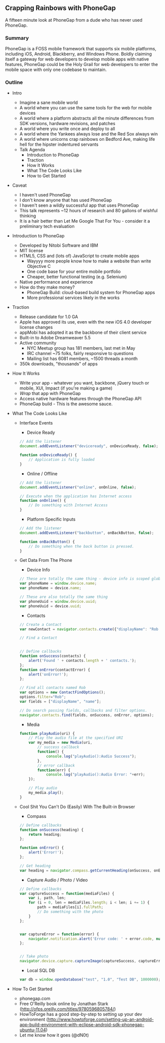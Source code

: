 ## Crapping Rainbows with PhoneGap

A fifteen minute look at PhoneGap from a dude who has never used PhoneGap.


### Summary

PhoneGap is a FOSS mobile framework that supports six mobile platforms, including iOS, Android, Blackberry, and Windows Phone.  Boldly claiming itself
a gateway for web developers to develop mobile apps with native features, PhoneGap could be the Holy Grail for web developers to enter the mobile space
with only one codebase to maintain.


### Outline

- Intro
    - Imagine a sane mobile world
    - A world where you can use the same tools for the web for mobile devices
    - A world where a platform abstracts all the minute differences from SDK versions, hardware revisions, and patches
    - A world where you write once and deploy to all
    - A world where the Yankees always lose and the Red Sox always win
    - A world where unicorns crap rainbows on Bedford Ave, making life hell for the hipster indentured servants
    - Talk Agenda
    	- Introduction to PhoneGap
    	- Traction
    	- How It Works
    	- What The Code Looks Like
    	- How to Get Started
    	
- Caveat
    - I haven't used PhoneGap
    - I don't know anyone that has used PhoneGap
    - I haven't seen a wildly successful app that uses PhoneGap
    - This talk represents ~12 hours of research and 80 gallons of wishful thinking
    - It is a hair better than Let Me Google That For You - consider it a preliminary tech evaluation
    
- Introduction to PhoneGap
	- Developed by Nitobi Software and IBM
	- MIT license
	- HTML5, CSS and (lots of) JavaScript to create mobile apps
	    - Wayyyy more people know how to make a website than write Objective C
	    - One code base for your entire mobile portfolio
	    - Cheaper, better functional testing (e.g. Selenium)
	- Native performance and experience
	- How do they make money?
	    - PhoneGap Build: cloud-based build system for PhoneGap apps
	    - More professional services likely in the works  
	
- Traction
    - Release candidate for 1.0 GA
    - Apple has approved its use, even with the new iOS 4.0 developer license changes
    - appMobi has adopted it as the backbone of their client service
    - Built-in to Adobe Dreamweaver 5.5
    - Active community
    	- NYC Meetup group has 181 members, last met in May
    	- IRC channel ~75 folks, fairly responsive to questions
    	- Mailing list has 6081 members, ~1500 threads a month
    - 350k downloads, "thousands" of apps
    
- How It Works
    - Write your app - whatever you want, backbone, jQuery touch or mobile, XUI, Impact (if you're making a game)
    - *Wrap* that app with PhoneGap
    - Access native hardware features through the PhoneGap API
    - PhoneGap build - This is the awesome sauce.
    
- What The Code Looks Like
    - Interface Events
    	- Device Ready
    	
    	```javascript
    	// Add the listener
    	document.addEventListener("deviceready", onDeviceReady, false);

		function onDeviceReady() {
		    // Application is fully loaded
		}
    	```
    	
        - Online / Offline
        
        ```javascript
        // Add the listener
        document.addEventListener("online", onOnline, false);
        
        // Execute when the application has Internet access
        function onOnline() {
        	// Do something with Internet Access
        }
        ```
    	
    	- Platform Specific Inputs
    	
    	```javascript
    	// Add the listener
    	document.addEventListener("backbutton", onBackButton, false);

		function onBackButton() {
		    // Do something when the back button is pressed.
		}
    	``` 
    	
    - Get Data From The Phone
    	- Device Info
    	
    	```javascript
    	// These are totally the same thing - device info is scoped globally.
    	var phoneName = window.device.name;
		var phoneName = device.name;
		
		// These are also totally the same thing
		var phoneUuid = window.device.uuid;
		var phoneUuid = device.uuid;
    	```
    
        - Contacts
        
        ```javascript
        // Create a Contact
        var newContact = navigator.contacts.create({"displayName": "Rob Spectre"});
        
        // Find a Contact
                
        ```
        
        ```javascript
        // Define callbacks
        function onSuccess(contacts) {
		    alert('Found ' + contacts.length + ' contacts.');
		};
		function onError(contactError) {
		    alert('onError!');
		};
		
		// Find all contacts named Rob
		var options = new ContactFindOptions();
		options.filter="Rob";
		var fields = ["displayName", "name"];
		
		// Do search passing fields, callbacks and filter options.
		navigator.contacts.find(fields, onSuccess, onError, options);
        ```
        
        - Media
        
        ```javascript
        function playAudio(uri) {
		    // Play the audio file at the specified URI
		    var my_media = new Media(uri,
		        // success callback
		        function() {
		            console.log("playAudio():Audio Success");
		        },
		        // error callback
		        function(err) {
		            console.log("playAudio():Audio Error: "+err);
		    });
		
		    // Play audio
		    my_media.play();
		}
        ```
        
    - Cool Shit You Can't Do (Easily) With The Built-in Browser
        - Compass
        
        ```javascript
        // Define callbacks
        function onSuccess(heading) {
		    return heading;
		};
		
		function onError() {
		    alert('Error!');
		};
		
		// Get heading
		var heading = navigator.compass.getCurrentHeading(onSuccess, onError);
        ```
        
        - Capture Audio / Photo / Video
        
        ```javascript
        // Define callbacks
		var captureSuccess = function(mediaFiles) {
		    var i, path, len;
		    for (i = 0, len = mediaFiles.length; i < len; i += 1) {
		        path = mediaFiles[i].fullPath;
		        // Do something with the photo
		    }
		};
		

		var captureError = function(error) {
		    navigator.notification.alert('Error code: ' + error.code, null, 'Capture Error');
		};
		
		
		// Take photo
		navigator.device.capture.captureImage(captureSuccess, captureError, {limit:2});
        ```
        
        - Local SQL DB
        
        ```javascript
        var db = window.openDatabase("test", "1.0", "Test DB", 1000000);
        ```
        
- How To Get Started
    - phonegap.com
    - Free O'Reilly book online by Jonathan Stark (http://ofps.oreilly.com/titles/9780596805784/)
    - HowToForge has a good step-by-step to setting up your dev environment (http://www.howtoforge.com/setting-up-an-android-app-build-environment-with-eclipse-android-sdk-phonegap-ubuntu-11.04)
    - Let me know how it goes (@dN0t)
